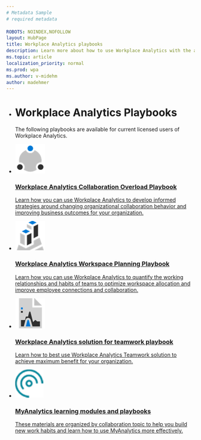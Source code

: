 ```yaml
---
# Metadata Sample
# required metadata

ROBOTS: NOINDEX,NOFOLLOW
layout: HubPage
title: Workplace Analytics playbooks
description: Learn more about how to use Workplace Analytics with the available playbooks
ms.topic: article
localization_priority: normal 
ms.prod: wpa
ms.author: v-midehm
author: madehmer
---
```


<ul class="cardsY panelContent singlePanelContent">
    <li>
        <h1>Workplace Analytics Playbooks</h1>
            <p>The following playbooks are available for current licensed users of Workplace Analytics. </p>
    </li>
</ul>

<ul class="cardsM panelContent singlePanelContent cols cols2">
    <li>
        <a href="https://go.microsoft.com/fwlink/?linkid=2002306&clcid=0x409">
        <div class="cardSize">
            <div class="cardPadding">
                <div class="card">
                    <div class="cardImageOuter">
                        <div class="cardImage">
                            <img src="../Images/icon-collaboration.png" alt="" />
                        </div>
                    </div>
                    <div class="cardText">
                        <h3>Workplace Analytics Collaboration Overload Playbook</h3>
                        <p>Learn how you can use Workplace Analytics to develop informed strategies around changing organizational collaboration behavior and improving business outcomes for your organization.</p>
                    </div>
                </div>
            </div>
        </div>
        </a>
    </li>
    <li>
        <a href="https://go.microsoft.com/fwlink/?linkid=2002305&clcid=0x409">
        <div class="cardSize">
            <div class="cardPadding">
                <div class="card">
                    <div class="cardImageOuter">
                        <div class="cardImage">
                            <img src="../Images/icon-building.png" alt="" />
                        </div>
                    </div>
                    <div class="cardText">
                        <h3>Workplace Analytics Workspace Planning Playbook</h3>
                        <p>Learn how you can use Workplace Analytics to quantify the working relationships and habits of teams to optimize workspace allocation and improve employee connections and collaboration.</p>
                    </div>
                </div>
            </div>
        </div>
        </a>
    </li>
    <li>
        <a href="https://docs.microsoft.com/en-us/workplace-analytics/tutorials/WpA-Teamwork-Solution-Playbook.pdf">
        <div class="cardSize">
            <div class="cardPadding">
                <div class="card">
                    <div class="cardImageOuter">
                        <div class="cardImage">
                            <img src="../Images/icon-analytics.png" alt="" />
                        </div>
                    </div>
                    <div class="cardText">
                        <h3>Workplace Analytics solution for teamwork playbook</h3>
                        <p>Learn how to best use Workplace Analytics Teamwork solution to achieve maximum benefit for your organization.</p>
                    </div>
                </div>
            </div>
        </div>
        </a>
    </li>
    <li>
        <a href="https://docs.microsoft.com/en-us/workplace-analytics/myanalytics/use/mya-adoption/adopt-learning-modules">
        <div class="cardSize">
            <div class="cardPadding">
                <div class="card">
                    <div class="cardImageOuter">
                        <div class="cardImage">
                            <img src="../Images/icon-wpa.png" alt="" />
                        </div>
                    </div>
                    <div class="cardText">
                        <h3>MyAnalytics learning modules and playbooks</h3>
                        <p>These materials are organized by collaboration topic to help you build new work habits and learn how to use MyAnalytics more effectively.</p>
                    </div>
                </div>
            </div>
        </div>
        </a>
    </li>

